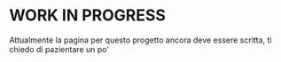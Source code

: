 # WORK IN PROGRESS

Attualmente la pagina per questo progetto ancora deve essere scritta, ti chiedo di pazientare un po'